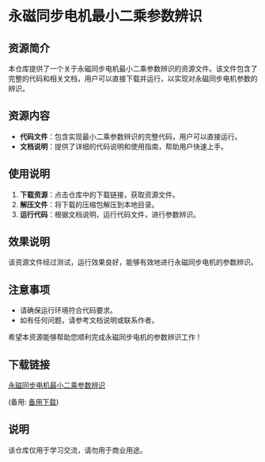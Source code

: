 # 永磁同步电机最小二乘参数辨识

## 资源简介

本仓库提供了一个关于永磁同步电机最小二乘参数辨识的资源文件。该文件包含了完整的代码和相关文档，用户可以直接下载并运行，以实现对永磁同步电机参数的辨识。

## 资源内容

- **代码文件**：包含实现最小二乘参数辨识的完整代码，用户可以直接运行。
- **文档说明**：提供了详细的代码说明和使用指南，帮助用户快速上手。

## 使用说明

1. **下载资源**：点击仓库中的下载链接，获取资源文件。
2. **解压文件**：将下载的压缩包解压到本地目录。
3. **运行代码**：根据文档说明，运行代码文件，进行参数辨识。

## 效果说明

该资源文件经过测试，运行效果良好，能够有效地进行永磁同步电机的参数辨识。

## 注意事项

- 请确保运行环境符合代码要求。
- 如有任何问题，请参考文档说明或联系作者。

希望本资源能够帮助您顺利完成永磁同步电机的参数辨识工作！

## 下载链接
[永磁同步电机最小二乘参数辨识](https://pan.quark.cn/s/38f4869d2166) 

(备用: [备用下载](https://pan.baidu.com/s/1L-tmdMI7hN6pzUehy9OBlA?pwd=1234))

## 说明

该仓库仅用于学习交流，请勿用于商业用途。
